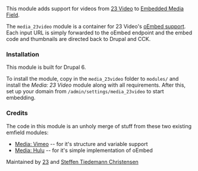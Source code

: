 This module adds support for videos from [23 Video](http://www.23video.com) to [Embedded Media Field](http://drupal.org/project/emfield).

The `media_23video` module is a container for 23 Video's [oEmbed support](http://blog.23developer.com/2011/01/oembed/). Each input URL is simply forwarded to the oEmbed endpoint and the embed code and thumbnails are directed back to Drupal and CCK.

### Installation

This module is built for Drupal 6. 

To install the module, copy in the `media_23video` folder to `modules/` and install the *Media: 23 Video* module along with all requirements. After this, set up your domain from `/admin/settings/media_23video` to start embedding.

### Credits

The code in this module is an unholy merge of stuff from these two existing emfield modules:

* [Media: Vimeo](http://drupal.org/project/media_vimeo) -- for it's structure and variable support
* [Media: Hulu](http://drupal.org/project/media_hulu) -- for it's simple implementation of oEmbed

Maintained by [23](http://www.23video.com) and [Steffen Tiedemann Christensen](http://refresh.dk)
